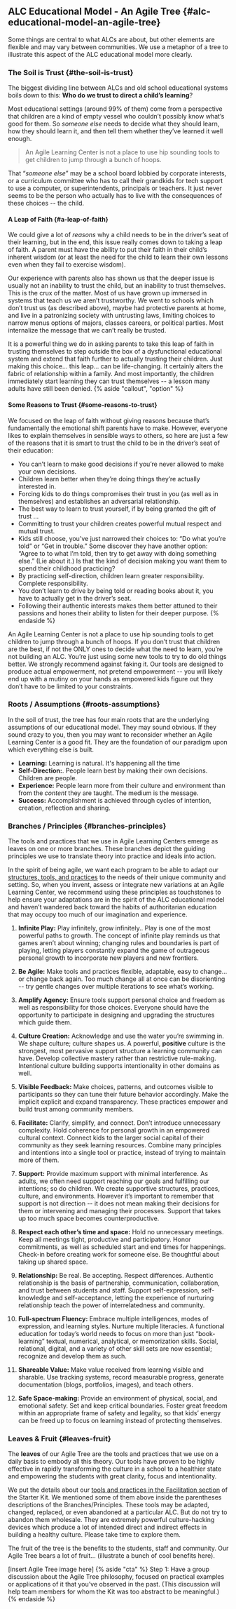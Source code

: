## ALC Educational Model - An Agile Tree {#alc-educational-model-an-agile-tree}

Some things are central to what ALCs are about, but other elements are flexible and may vary between communities. We use a metaphor of a tree to illustrate this aspect of the ALC educational model more clearly.

### The Soil is Trust {#the-soil-is-trust}

The biggest dividing line between ALCs and old school educational systems boils down to this: **Who do we trust to direct a child’s learning**?

Most educational settings (around 99% of them) come from a perspective that children are a kind of empty vessel who couldn’t possibly know what’s good for them. So _someone else_ needs to decide what they should learn, how they should learn it, and then tell them whether they’ve learned it well enough.

>An Agile Learning Center is not a place to use hip sounding tools to get children to jump through a bunch of hoops.

That “_someone else_” may be a school board lobbied by corporate interests, or a curriculum committee who has to call their grandkids for tech support to use a computer, or superintendents, principals or teachers. It just never seems to be the person who actually has to live with the consequences of these choices -- the child.

#### A Leap of Faith {#a-leap-of-faith}

We could give a lot of _reasons_ why a child needs to be in the driver’s seat of their learning, but in the end, this issue really comes down to taking a leap of faith. A parent must have the ability to put their faith in their child’s inherent wisdom (or at least the need for the child to learn their own lessons even when they fail to exercise wisdom).

Our experience with parents also has shown us that the deeper issue is usually not an inability to trust the child, but an inability to trust themselves. This is the crux of the matter. Most of us have grown up immersed in systems that teach us we aren’t trustworthy. We went to schools which don’t trust us (as described above), maybe had protective parents at home, and live in a patronizing society with untrusting laws, limiting choices to narrow menus options of majors, classes careers, or political parties. Most internalize the message that we can’t really be trusted.

It is a powerful thing we do in asking parents to take this leap of faith in trusting themselves to step outside the box of a dysfunctional educational system and extend that faith further to actually trusting their children. Just making this choice… this leap… can be life-changing. It certainly alters the fabric of relationship within a family. And most importantly, the children immediately start learning they can trust themselves -- a lesson many adults have still been denied.
{% aside "callout", "option" %}
#### Some Reasons to Trust {#some-reasons-to-trust}

We focused on the leap of faith without giving reasons because that’s fundamentally the emotional shift parents have to make. However, everyone likes to explain themselves in sensible ways to others, so here are just a few of the reasons that it is smart to trust the child to be in the driver’s seat of their education:

*   You can’t learn to make good decisions if you’re never allowed to make your own decisions.
*   Children learn better when they’re doing things they’re actually interested in.
*   Forcing kids to do things compromises their trust in you (as well as in themselves) and establishes an adversarial relationship.
*   The best way to learn to trust yourself, if by being granted the gift of trust …
*   Committing to trust your children creates powerful mutual respect and mutual trust.
*   Kids still choose, you’ve just narrowed their choices to: “Do what you’re told” or “Get in trouble.” Some discover they have another option: “Agree to to what I’m told, then try to get away with doing something else.” (Lie about it.) Is that the kind of decision making you want them to spend their childhood practicing?
*   By practicing self-direction, children learn greater responsibility. Complete responsibility.
*   You don’t learn to drive by being told or reading books about it, you have to actually get in the driver’s seat.
*   Following their authentic interests makes them better attuned to their passions and hones their ability to listen for their deeper purpose.
{% endaside %}

An Agile Learning Center is not a place to use hip sounding tools to get children to jump through a bunch of hoops. If you don’t trust that children are the best, if not the ONLY ones to decide what the need to learn, you’re not building an ALC. You’re just using some new tools to try to do old things better. We strongly recommend against faking it. Our tools are designed to produce actual empowerment, not pretend empowerment -- you will likely end up with a mutiny on your hands as empowered kids figure out they don’t have to be limited to your constraints.

### Roots / Assumptions {#roots-assumptions}

In the soil of trust, the tree has four main roots that are the underlying assumptions of our educational model. They may sound obvious. If they sound crazy to you, then you may want to reconsider whether an Agile Learning Center is a good fit. They are the foundation of our paradigm upon which everything else is built.

*   **Learning:** Learning is natural. It's happening all the time
*   **Self-Direction:**. People learn best by making their own decisions. Children are people.
*   **Experience:** People learn more from their culture and environment than from the _content_ they are taught. The medium is the message.
*   **Success:** Accomplishment is achieved through cycles of intention, creation, reflection and sharing.

### Branches / Principles {#branches-principles}

The tools and practices that we use in Agile Learning Centers emerge as leaves on one or more branches. These branches depict the guiding principles we use to translate theory into practice and ideals into action.

In the spirit of being agile, we want each program to be able to adapt our [structures, tools, and practices](../facilitation_&_daily_operation/operational_framework.md) to the needs of their unique community and setting. So, when you invent, assess or integrate new variations at an Agile Learning Center, we recommend using these principles as touchstones to help ensure your adaptations are in the spirit of the ALC educational model and haven’t wandered back toward the habits of authoritarian education that may occupy too much of our imagination and experience.

1.  **Infinite Play:** Play infinitely, grow infinitely.. Play is one of the most powerful paths to growth. The concept of infinite play reminds us that games aren’t about winning; changing rules and boundaries is part of playing, letting players constantly expand the game of outrageous personal growth to incorporate new players and new frontiers.

1.  **Be Agile:** Make tools and practices flexible, adaptable, easy to change… or change back again. Too much change all at once can be disorienting -- try gentle changes over multiple iterations to see what’s working.

1.  **Amplify Agency:** Ensure tools support personal choice and freedom as well as responsibility for those choices. Everyone should have the opportunity to participate in designing and upgrading the structures which guide them.

1.  **Culture Creation:** Acknowledge and use the water you’re swimming in. We shape culture; culture shapes us. A powerful, **positive** culture is the strongest, most pervasive support structure a learning community can have. Develop collective mastery rather than restrictive rule-making. Intentional culture building supports intentionality in other domains as well.

1.  **Visible Feedback:** Make choices, patterns, and outcomes visible to participants so they can tune their future behavior accordingly. Make the implicit explicit and expand transparency. These practices empower and build trust among community members.

1.  **Facilitate:** Clarify, simplify, and connect. Don’t introduce unnecessary complexity. Hold coherence for personal growth in an empowered cultural context. Connect kids to the larger social capital of their community as they seek learning resources. Combine many principles and intentions into a single tool or practice, instead of trying to maintain more of them.

1.  **Support:** Provide maximum support with minimal interference. As adults, we often need support reaching our goals and fulfilling our intentions; so do children. We create supportive structures, practices, culture, and environments. However it’s important to remember that support is not direction -- it does not mean making their decisions for them or intervening and managing their processes. Support that takes up too much space becomes counterproductive.

1.  **Respect each other’s time and space:** Hold no unnecessary meetings. Keep all meetings tight, productive and participatory. Honor commitments, as well as scheduled start and end times for happenings. Check-in before creating work for someone else. Be thoughtful about taking up shared space.

1.  **Relationship:** Be real. Be accepting. Respect differences. Authentic relationship is the basis of partnership, communication, collaboration, and trust between students and staff. Support self-expression, self-knowledge and self-acceptance, letting the experience of nurturing relationship teach the power of interrelatedness and community.

1.  **Full-spectrum Fluency:** Embrace multiple intelligences, modes of expression, and learning styles. Nurture multiple literacies. A functional education for today’s world needs to focus on more than just “book-learning” textual, numerical, analytical, or memorization skills. Social, relational, digital, and a variety of other skill sets are now essential; recognize and develop them as such.

1.  **Shareable Value:** Make value received from learning visible and sharable. Use tracking systems, record measurable progress, generate documentation (blogs, portfolios, images), and teach others.

1.  **Safe Space-making:** Provide an environment of physical, social, and emotional safety. Set and keep critical boundaries. Foster great freedom within an appropriate frame of safety and legality, so that kids’ energy can be freed up to focus on learning instead of protecting themselves.

### Leaves & Fruit {#leaves-fruit}

The **leaves** of our Agile Tree are the tools and practices that we use on a daily basis to embody all this theory. Our tools have proven to be highly effective in rapidly transforming the culture in a school to a healthier state and empowering the students with great clarity, focus and intentionality.

We put the details about our [tools and practices in the Facilitation section](../facilitation_&_daily_operation/being_an_agile_learning_facilitator_alf.md#tools-practices-structures) of the Starter Kit. We mentioned some of them above inside the parentheses descriptions of the Branches/Principles. These tools may be adapted, changed, replaced, or even abandoned at a particular ALC. But do not try to abandon them wholesale. They are extremely powerful culture-hacking devices which produce a lot of intended direct and indirect effects in building a healthy culture. Please take time to explore them.

The fruit of the tree is the benefits to the students, staff and community. Our Agile Tree bears a lot of fruit… (illustrate a bunch of cool benefits here).

[insert Agile Tree image here]
{% aside "cta" %}
Step 1: Have a group discussion about the Agile Tree philosophy, focused on practical examples or applications of it that you’ve observed in the past.  (This discussion will help team members for whom the Kit was too abstract to be meaningful.)
{% endaside %}